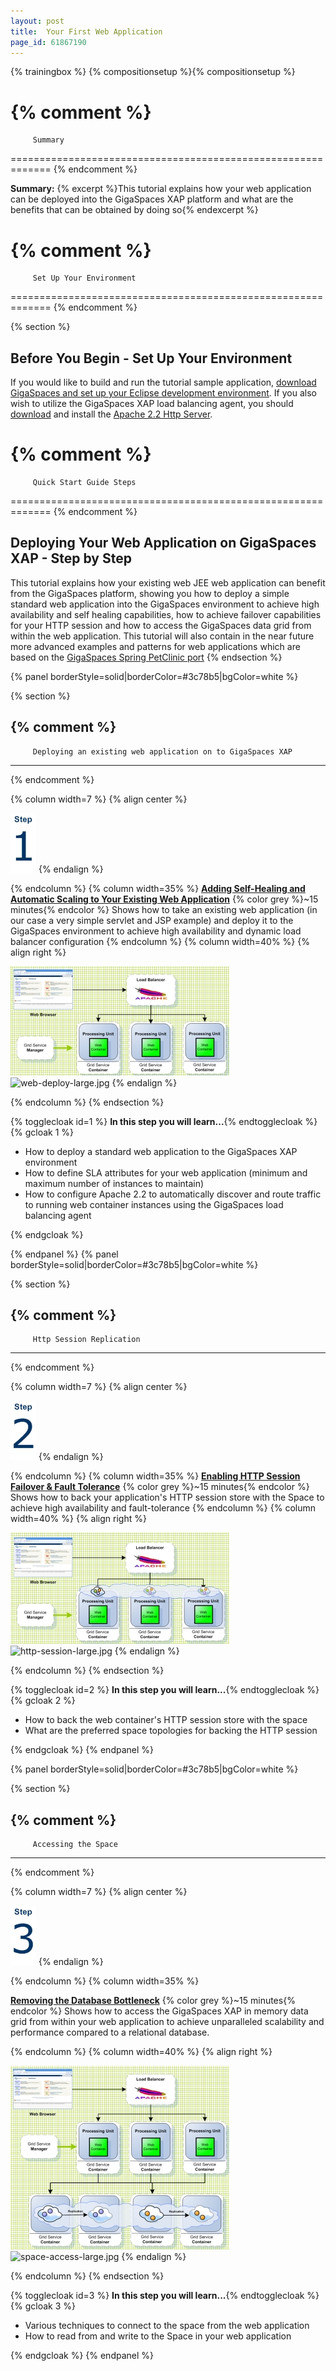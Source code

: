 ```yaml
---
layout: post
title:  Your First Web Application
page_id: 61867190
---
```


{% trainingbox %}
{% compositionsetup %}{% compositionsetup %}

{% comment %}
=============================================================
         Summary
=============================================================
{% endcomment %}

**Summary:** {% excerpt %}This tutorial explains how your web application can be deployed into the GigaSpaces XAP platform and what are the benefits that can be obtained by doing so{% endexcerpt %}

{% comment %}
=============================================================
         Set Up Your Environment
=============================================================
{% endcomment %}

{% section %}

## Before You Begin - Set Up Your Environment

If you would like to build and run the tutorial sample application, [download GigaSpaces and set up your Eclipse development environment](./setting-up-your-ide-to-work-with-gigaspaces.html).
If you also wish to utilize the GigaSpaces XAP load balancing agent, you should [download](http://httpd.apache.org/download.cgi) and install the [Apache 2.2 Http Server](http://httpd.apache.org/).

{% comment %}
=============================================================
         Quick Start Guide Steps
=============================================================
{% endcomment %}

## Deploying Your Web Application on GigaSpaces XAP - Step by Step

This tutorial explains how your existing web JEE web application can benefit from the GigaSpaces platform, showing you how to deploy a simple standard web application into the GigaSpaces environment to achieve high availability and self healing capabilities, how to achieve failover capabilities for your HTTP session and how to access the GigaSpaces data grid from within the web application.
This tutorial will also contain in the near future more advanced examples and patterns for web applications which are based on the [GigaSpaces Spring PetClinic port](http://www.openspaces.org/display/DAE/GigaSpaces+PetClinic)
{% endsection %}

{% panel borderStyle=solid|borderColor=#3c78b5|bgColor=white %}

{% section %}

{% comment %}
---------------------------------------------------------------
         Deploying an existing web application on to GigaSpaces XAP
---------------------------------------------------------------
{% endcomment %}

{% column width=7 %}
{% align center %}

![Step1.jpg](/attachment_files/Step1.jpg)
{% endalign %}

{% endcolumn %}
{% column width=35% %}
[**Adding Self-Healing and Automatic Scaling to Your Existing Web Application**](./step-1---deploying-your-web-application-to-the-gigaspaces-environment.html)
{% color grey %}~15 minutes{% endcolor %}
Shows how to take an existing web application (in our case a very simple servlet and JSP example) and deploy it to the GigaSpaces environment to achieve high availability and dynamic load balancer configuration
{% endcolumn %}
{% column width=40% %}
{% align right %}

![web-deploy.jpg](/attachment_files/web-deploy.jpg)
![web-deploy-large.jpg](/attachment_files/web-deploy-large.jpg)
{% endalign %}

{% endcolumn %}
{% endsection %}

{% togglecloak id=1 %}  **In this step you will learn...**{% endtogglecloak %}
{% gcloak 1 %}

- How to deploy a standard web application to the GigaSpaces XAP environment
- How to define SLA attributes for your web application (minimum and maximum number of instances to maintain)
- How to configure Apache 2.2 to automatically discover and route traffic to running web container instances using the GigaSpaces load balancing agent

{% endgcloak %}

{% endpanel %}
{% panel borderStyle=solid|borderColor=#3c78b5|bgColor=white %}

{% section %}

{% comment %}
---------------------------------------------------------------
         Http Session Replication
---------------------------------------------------------------
{% endcomment %}

{% column width=7 %}
{% align center %}

![Step2.jpg](/attachment_files/Step2.jpg)
{% endalign %}

{% endcolumn %}
{% column width=35% %}
[**Enabling HTTP Session Failover & Fault Tolerance**](./step-2---enabling-http-session-failover-and-fault-tolerance.html)
{% color grey %}~15 minutes{% endcolor %}
Shows how to back your application's HTTP session store with the Space to achieve high availability and fault-tolerance
{% endcolumn %}
{% column width=40% %}
{% align right %}

![http-session.jpg](/attachment_files/http-session.jpg)
![http-session-large.jpg](/attachment_files/http-session-large.jpg)
{% endalign %}

{% endcolumn %}
{% endsection %}

{% togglecloak id=2 %}  **In this step you will learn...**{% endtogglecloak %}
{% gcloak 2 %}

- How to back the web container's HTTP session store with the space
- What are the preferred space topologies for backing the HTTP session

{% endgcloak %}
{% endpanel %}

{% panel borderStyle=solid|borderColor=#3c78b5|bgColor=white %}

{% section %}

{% comment %}
---------------------------------------------------------------
         Accessing the Space
---------------------------------------------------------------
{% endcomment %}

{% column width=7 %}
{% align center %}

![Step3.jpg](/attachment_files/Step3.jpg)
{% endalign %}

{% endcolumn %}
{% column width=35% %}

[**Removing the Database Bottleneck**](./step-3---scaling-the-data-access-layer.html)
{% color grey %}~15 minutes{% endcolor %}
Shows how to access the GigaSpaces XAP in memory data grid from within your web application to achieve unparalleled scalability and performance compared to a relational database.

{% endcolumn %}
{% column width=40% %}
{% align right %}

![space-access.jpg](/attachment_files/space-access.jpg)
![space-access-large.jpg](/attachment_files/space-access-large.jpg)
{% endalign %}

{% endcolumn %}
{% endsection %}

{% togglecloak id=3 %}  **In this step you will learn...**{% endtogglecloak %}
{% gcloak 3 %}

- Various techniques to connect to the space from the web application
- How to read from and write to the Space in your web application

{% endgcloak %}
{% endpanel %}

